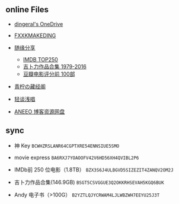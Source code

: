 <!-- - [琉璃](https://share.dingeral.workers.dev/) by dingeral -->

## online Files

- [dingeral's OneDrive](https://goodshare.dingeral.com/)

- [FXXKMAKEDING](https://node4.mkdmirror.workers.dev/)

- [随缘分享]()
  - [IMDB TOP250][1]
  - [吉卜力作品合集 1979-2016][2]
  - [豆瓣电影评分前 100部][3]

- [青柠の藏经阁](https://spcn.cyanlemon.net/onedrive/)

- [轻谈浅唱](https://service-7ckf4l6w-1251814827.gz.apigw.tencentcs.com/release/OneManager-php/OneDrive1/%E8%A5%BF%E9%83%A8%E6%95%B0%E6%8D%AE/)

- [ANEEO 博客资源网盘](https://od.aneeo.com/home)

## sync

- 神 Key `BCWHZRSLANR64CGPTXRE54ENNSIUE5SMO`

- movie express `BA6RXJ7YOAOOFV42V6HD56XH4QVIBL2P6`

- IMDb前 250 位电影（1.8TB） `BZX3S6J4ULBGVD5SIZEZIT4ZANQV2OM2J`

- 吉卜力作品合集(146.9GB) `BSGT5CSVGGUE3Q2OKKRHSEVAH5KGQ6BUK`

- Andy 电子书（>100G） `B2YZTLQJYCRWAM4LJLWBZWH7EEYU25J3T`

[1]:https://syfx.herokuapp.com/syfx/%E6%9C%AA%E5%BD%92%E6%A1%A3/IMDB%20TOP250/
[2]:https://syfx.herokuapp.com/syfx/%E6%9C%AA%E5%BD%92%E6%A1%A3/%E5%90%89%E5%8D%9C%E5%8A%9B%E4%BD%9C%E5%93%81%E5%90%88%E9%9B%861979-2016/
[3]:https://syfx.herokuapp.com/syfx/%E6%9C%AA%E5%BD%92%E6%A1%A3/%E8%B1%86%E7%93%A3%E7%94%B5%E5%BD%B1%E8%AF%84%E5%88%86%E5%89%8D100%E9%83%A8/